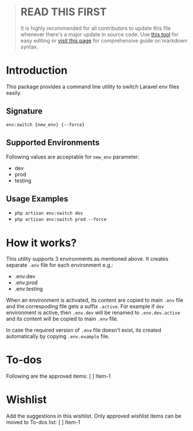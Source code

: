 
> # READ THIS FIRST
> It is highly recommended for all contributors to update this file whenever there's a major update in source code. Use [this tool](https://stackedit.io/app#) for easy editing or [visit this page](https://help.github.com/articles/basic-writing-and-formatting-syntax/) for comprehensive guide on markdown syntax.

# Introduction
This package provides a command line utility to switch Laravel env files easily.

## Signature
`env:switch {new_env} {--force}`

## Supported Environments
Following values are acceptable for `new_env` parameter:
- dev
- prod
- testing

## Usage Examples
- `php artisan env:switch dev`
- `php artisan env:switch prod --force`

# How it works?
This utility supports 3 environments as mentioned above. It creates separate `.env` file for each environment e.g.:
- .env.dev
- .env.prod
- .env.testing

When an environment is activated, its content are copied to main `.env` file and the correspoding file gets a suffix `.active`. For example if `dev` environment is active, then `.env.dev` will be renamed to `.env.dev.active` and its content will be copied to main `.env` file.

In case the required version of `.env` file doesn't exist, its created automatically by copying `.env.example` file.

# To-dos
Following are the approved items:
[ ] Item-1

# Wishlist
Add the suggestions in this wishlist. Only approved wishlist items can be moved to To-dos list:
[ ] Item-1